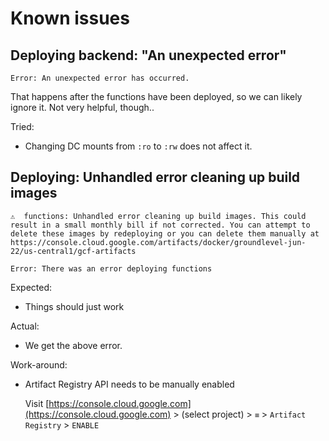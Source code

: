 # Known issues

## Deploying backend: "An unexpected error"

```
Error: An unexpected error has occurred.
```

That happens after the functions have been deployed, so we can likely ignore it. Not very helpful, though..

Tried:

- Changing DC mounts from `:ro` to `:rw` does not affect it.


## Deploying: Unhandled error cleaning up build images

```
⚠  functions: Unhandled error cleaning up build images. This could result in a small monthly bill if not corrected. You can attempt to delete these images by redeploying or you can delete them manually at https://console.cloud.google.com/artifacts/docker/groundlevel-jun-22/us-central1/gcf-artifacts

Error: There was an error deploying functions
```

Expected:

- Things should just work

Actual:

- We get the above error.

Work-around:

- Artifact Registry API needs to be manually enabled

   Visit [https://console.cloud.google.com](https://console.cloud.google.com) > (select project) > `≡` > `Artifact Registry` > `ENABLE`
   

